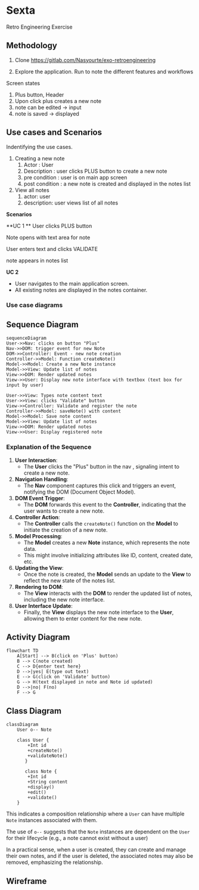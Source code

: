 # Sexta 
Retro Engineering Exercise

## Methodology
1. Clone https://gitlab.com/Nasyourte/exo-retroengineering

2. Explore the application. Run to note the different features and workflows

Screen states
1. Plus button, Header
2. Upon click plus creates a new note
3. note can be edited → input 
4. note is saved → displayed

## Use cases and Scenarios
Indentifying the use cases.
1. Creating a new note
    1. Actor : User
    2. Description : user clicks PLUS button to create a new note
    3. pre condition : user is on main app screen
    4. post condition : a new note is created and displayed in the notes list
2. View all notes
    1. actor: user
    2. description: user views list of all notes

**Scenarios**

**UC 1 **
User clicks PLUS button

Note opens with text area for note

User enters text and clicks VALIDATE

note appears in notes list

**UC 2**

- User navigates to the main application screen.
- All existing notes are displayed in the notes container.

### Use case diagrams

## Sequence Diagram

```mermaid
sequenceDiagram
User->>Nav: clicks on button "Plus"
Nav->>DOM: trigger event for new Note
DOM->>Controller: Event - new note creation
Controller->>Model: Function createNote()
Model->>Model: Create a new Note instance
Model->>View: Update list of notes
View->>DOM: Render updated notes
View->>User: Display new note interface with textbox (text box for input by user)

User->>View: Types note content text
User->>View: clicks "Validate" button
View->>Controller: Validate and register the note
Controller->>Model: saveNote() with content
Model->>Model: Save note content
Model->>View: Update list of notes
View->>DOM: Render updated notes
View->>User: Display registered note 

```

### Explanation of the Sequence

1. **User Interaction**:
    - The **User** clicks the "Plus" button in the nav , signaling intent to create a new note.
2. **Navigation Handling**:
    - The **Nav** component captures this click and triggers an event, notifying the DOM (Document Object Model).
3. **DOM Event Trigger**:
    - The **DOM** forwards this event to the **Controller**, indicating that the user wants to create a new note.
4. **Controller Action**:
    - The **Controller** calls the `createNote()` function on the **Model** to initiate the creation of a new note.
5. **Model Processing**:
    - The **Model** creates a new **Note** instance, which represents the note data.
    - This might involve initializing attributes like ID, content, created date, etc.
6. **Updating the View**:
    - Once the note is created, the **Model** sends an update to the **View** to reflect the new state of the notes list.
7. **Rendering to DOM**:
    - The **View** interacts with the **DOM** to render the updated list of notes, including the new note interface.
8. **User Interface Update**:
    - Finally, the **View** displays the new note interface to the **User**, allowing them to enter content for the new note.

## Activity Diagram

```mermaid
flowchart TD
    A[Start] --> B(click on 'Plus' button)
    B --> C(note created)
    C --> D{enter text here}
    D -->|yes| E(type out text) 
    E --> G(click on 'Validate' button)
    G --> H(text displayed in note and Note id updated)
    D -->|no| F(no)
    F --> G
```
## Class Diagram
```mermaid
classDiagram
	User o-- Note
   
    class User {
	    +Int id
	    +createNote()
	    +validateNote()
	   } 
	   
	   class Note {
        +Int id
        +String content
        +display()
        +edit()
        +validate()
    }
```

This indicates a composition relationship
where a `User` can have multiple `Note` instances associated with them.

The use of `o--` suggests that the `Note` instances are dependent on the `User` for their lifecycle (e.g., a note cannot exist without a user)

In a practical sense, when a user is created, they can create and manage their own notes, and if the user is deleted, the associated notes may also be removed, emphasizing the relationship.

## Wireframe

